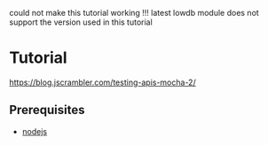could not make this tutorial working !!!
latest lowdb module does not support the version used in this tutorial

# Tutorial
https://blog.jscrambler.com/testing-apis-mocha-2/

## Prerequisites

* [nodejs](https://nodejs.org/en/)
